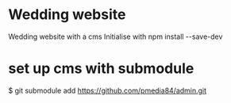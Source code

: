 # Wedding website
Wedding website with a cms
Initialise with npm install --save-dev

# set up cms with submodule

$ git submodule add https://github.com/pmedia84/admin.git
